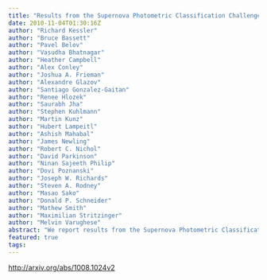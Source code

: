 ```yaml
---
title: "Results from the Supernova Photometric Classification Challenge"
date: 2010-11-04T01:30:16Z
author: "Richard Kessler"
author: "Bruce Bassett"
author: "Pavel Belov"
author: "Vasudha Bhatnagar"
author: "Heather Campbell"
author: "Alex Conley"
author: "Joshua A. Frieman"
author: "Alexandre Glazov"
author: "Santiago Gonzalez-Gaitan"
author: "Renee Hlozek"
author: "Saurabh Jha"
author: "Stephen Kuhlmann"
author: "Martin Kunz"
author: "Hubert Lampeitl"
author: "Ashish Mahabal"
author: "James Newling"
author: "Robert C. Nichol"
author: "David Parkinson"
author: "Ninan Sajeeth Philip"
author: "Dovi Poznanski"
author: "Joseph W. Richards"
author: "Steven A. Rodney"
author: "Masao Sako"
author: "Donald P. Schneider"
author: "Mathew Smith"
author: "Maximilian Stritzinger"
author: "Melvin Varughese"
abstract: "We report results from the Supernova Photometric Classification Challenge (SNPCC), a publicly released mix of simulated supernovae (SNe), with types (Ia, Ibc, and II) selected in proportion to their expected rate. The simulation was realized in the griz filters of the Dark Energy Survey (DES) with realistic observing conditions (sky noise, point-spread function and atmospheric transparency) based on years of recorded conditions at the DES site. Simulations of non-Ia type SNe are based on spectroscopically confirmed light curves that include unpublished non-Ia samples donated from the Carnegie Supernova Project (CSP), the Supernova Legacy Survey (SNLS), and the Sloan Digital Sky Survey-II (SDSS-II). A spectroscopically confirmed subset was provided for training. We challenged scientists to run their classification algorithms and report a type and photo-z for each SN. Participants from 10 groups contributed 13 entries for the sample that included a host-galaxy photo-z for each SN, and 9 entries for the sample that had no redshift information. Several different classification strategies resulted in similar performance, and for all entries the performance was significantly better for the training subset than for the unconfirmed sample. For the spectroscopically unconfirmed subset, the entry with the highest average figure of merit for classifying SNe~Ia has an efficiency of 0.96 and an SN~Ia purity of 0.79. As a public resource for the future development of photometric SN classification and photo-z estimators, we have released updated simulations with improvements based on our experience from the SNPCC, added samples corresponding to the Large Synoptic Survey Telescope (LSST) and the SDSS, and provided the answer keys so that developers can evaluate their own analysis."
featured: true
tags:
---
```

http://arxiv.org/abs/1008.1024v2
